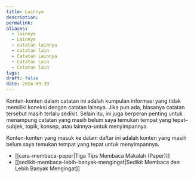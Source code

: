 ```yaml
---
title: Lainnya
description: 
permalink: 
aliases:
  - lainnya
  - Lainnya
  - catatan lainnya
  - catatan lain
  - Catatan Lainnya
  - Catatan Lain
  - Catatan lain
tags: 
draft: false
date: 2024-09-30
---
```

Konten-konten dalam catatan ini adalah kumpulan informasi yang tidak memiliki koneksi dengan catatan lainnya. Jika pun ada, biasanya catatan tersebut masih terlalu sedikit. Selain itu, ini juga berperan penting untuk menampung catatan yang masih belum saya temukan tempat yang tepat–subjek, topik, konsep, atau lainnya–untuk menyimpannya.

Konten-konten yang masuk ke dalam daftar ini adalah konten yang masih belum saya temukan tempat yang tepat untuk menyimpannya. 

- [[cara-membaca-paper|Tiga Tips Membaca Makalah (Paper)]] 
- [[sedikit-membaca-lebih-banyak-mengingat|Sedikit Membaca dan Lebih Banyak Mengingat]]